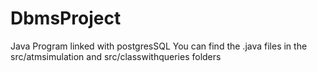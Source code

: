 # DbmsProject
Java Program linked with postgresSQL
You can find the .java files in the src/atmsimulation and src/classwithqueries folders
